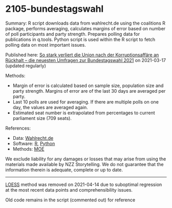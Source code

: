 # 2105-bundestagswahl

Summary: R script downloads data from wahlrecht.de using the coalitions R package, performs averaging, calculates margins of error based on number of poll participants and party strength. Prepares polling data for publications in q.tools. Python script is used within the R script to fetch polling data on most important issues.

Published here: [So stark verliert die Union nach der Korruptionsaffäre an Rückhalt – die neuesten Umfragen zur Bundestagswahl 2021](https://www.nzz.ch/ld.1605950) on 2021-03-17 (updated regularly)
  
Methods:
- Margin of error is calculated based on sample size, population size and party strength. Margins of error are of the last 30 days are averaged per party.
- Last 10 polls are used for averaging. If there are multiple polls on one day, the values are averaged again.
- Estimated seat number is extrapolated from percentages to current parliament size (709 seats).

References:
  * Data: [Wahlrecht.de](http://wahlrecht.de)
  * Software: [R](http://www.R-project.org), [Python](https://www.python.org/)
  * Methods: [MOE](https://goodcalculators.com/margin-of-error-calculator/)

We exclude liability for any damages or losses that may arise from using the materials made available by NZZ Storytelling. We do not guarantee that the information therein is adequate, complete or up to date.

---

[LOESS](https://en.wikipedia.org/wiki/Local_regression) method was removed on 2021-04-14 due to suboptimal regression at the most recent data points and comprehensibility issues.

Old code remains in the script (commented out) for reference
